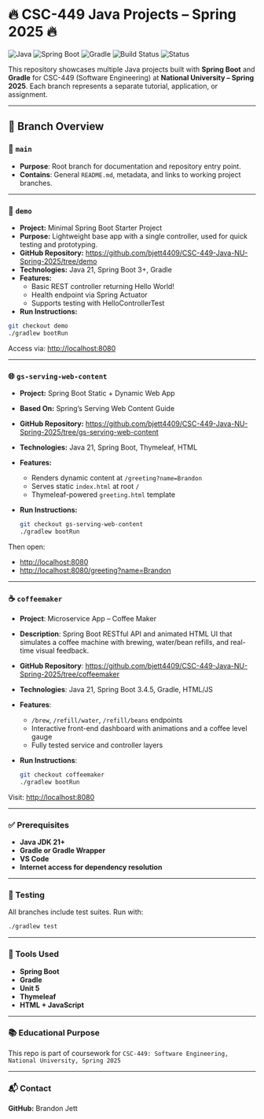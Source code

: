 # 🔥 CSC-449 Java Projects – Spring 2025 🔥

![Java](https://img.shields.io/badge/Java-21+-blue.svg)
![Spring Boot](https://img.shields.io/badge/Spring--Boot-3.4.5-green.svg)
![Gradle](https://img.shields.io/badge/Build-Gradle-02303A?logo=gradle)
![Build Status](https://github.com/bjett4409/CSC-449-Java-NU-Spring-2025/actions/workflows/springboot.yml/badge.svg)
![Status](https://img.shields.io/badge/Status-Active-brightgreen)

This repository showcases multiple Java projects built with **Spring Boot** and **Gradle** for CSC-449 (Software Engineering) at **National University – Spring 2025**. Each branch represents a separate tutorial, application, or assignment.

---

## 📂 Branch Overview

### 🔸 `main`

- **Purpose**: Root branch for documentation and repository entry point.
- **Contains**: General `README.md`, metadata, and links to working project branches.

---

### 🔧 `demo`

- **Project:** Minimal Spring Boot Starter Project
- **Purpose:** Lightweight base app with a single controller, used for quick testing and prototyping.
- **GitHub Repository:** <https://github.com/bjett4409/CSC-449-Java-NU-Spring-2025/tree/demo>
- **Technologies:** Java 21, Spring Boot 3+, Gradle
- **Features:**
  - Basic REST controller returning Hello World!
  - Health endpoint via Spring Actuator
  - Supports testing with HelloControllerTest
- **Run Instructions:**

```bash
git checkout demo
./gradlew bootRun
```

Access via: <http://localhost:8080>

---

### 🌐 `gs-serving-web-content`

- **Project:** Spring Boot Static + Dynamic Web App
- **Based On:** Spring’s Serving Web Content Guide
- **GitHub Repository:** <https://github.com/bjett4409/CSC-449-Java-NU-Spring-2025/tree/gs-serving-web-content>
- **Technologies:** Java 21, Spring Boot, Thymeleaf, HTML
- **Features:**
  - Renders dynamic content at `/greeting?name=Brandon`
  - Serves static `index.html` at root `/`
  - Thymeleaf-powered `greeting.html` template
- **Run Instructions:**

  ```bash
  git checkout gs-serving-web-content
  ./gradlew bootRun
    ```

Then open:

- <http://localhost:8080>
- <http://localhost:8080/greeting?name=Brandon>

---

### ☕ `coffeemaker`

- **Project**: Microservice App – Coffee Maker
- **Description**: Spring Boot RESTful API and animated HTML UI that simulates a coffee machine with brewing, water/bean refills, and real-time visual feedback.
- **GitHub Repository**: <https://github.com/bjett4409/CSC-449-Java-NU-Spring-2025/tree/coffeemaker>
- **Technologies**: Java 21, Spring Boot 3.4.5, Gradle, HTML/JS
- **Features**:
  - `/brew`, `/refill/water`, `/refill/beans` endpoints
  - Interactive front-end dashboard with animations and a coffee level gauge
  - Fully tested service and controller layers
- **Run Instructions**:

  ```bash
  git checkout coffeemaker
  ./gradlew bootRun
  ```

Visit: <http://localhost:8080>

---

### ✅ Prerequisites

- **Java JDK 21+**
- **Gradle or Gradle Wrapper**
- **VS Code**
- **Internet access for dependency resolution**

---

### 🧪 Testing

All branches include test suites. Run with:

```bash
./gradlew test
```

---

### 🧰 Tools Used

- **Spring Boot**
- **Gradle**
- **Unit 5**
- **Thymeleaf**
- **HTML + JavaScript**

---

### 📚 Educational Purpose

This repo is part of coursework for `CSC-449: Software Engineering, National University, Spring 2025`

---

### 📬 Contact

**GitHub:** Brandon Jett
